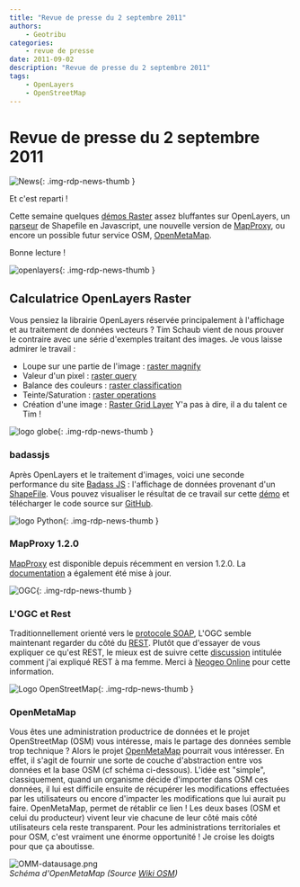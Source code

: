 ```yaml
---
title: "Revue de presse du 2 septembre 2011"
authors:
    - Geotribu
categories:
    - revue de presse
date: 2011-09-02
description: "Revue de presse du 2 septembre 2011"
tags:
    - OpenLayers
    - OpenStreetMap
---
```


# Revue de presse du 2 septembre 2011

![News](https://cdn.geotribu.fr/img/internal/icons-rdp-news/news.png "Icône news générique"){: .img-rdp-news-thumb }

Et c'est reparti !  

Cette semaine quelques [démos Raster](#oldemo) assez bluffantes sur OpenLayers, un [parseur](#badassjs) de Shapefile en Javascript, une nouvelle version de [MapProxy](#mapproxy), ou encore un possible futur service OSM, [OpenMetaMap](#openmetamap).

Bonne lecture !

![openlayers](https://cdn.geotribu.fr/img/logos-icones/logiciels_librairies/openlayers.png){: .img-rdp-news-thumb }

## Calculatrice OpenLayers Raster

Vous pensiez la librairie OpenLayers réservée principalement à l'affichage et au traitement de données vecteurs ? Tim Schaub vient de nous prouver le contraire avec une série d'exemples traitant des images. Je vous laisse admirer le travail :

* Loupe sur une partie de l'image : [raster magnify](http://demo.opengeo.org/~tschaub/ol/raster/examples/raster-magnify.html)
* Valeur d'un pixel : [raster query](http://demo.opengeo.org/~tschaub/ol/raster/examples/raster-query.html)
* Balance des couleurs : [raster classification](http://demo.opengeo.org/~tschaub/ol/raster/examples/raster-classification.html)
* Teinte/Saturation : [raster operations](http://demo.opengeo.org/~tschaub/ol/raster/examples/raster-operations.html)
* Création d'une image : [Raster Grid Layer](http://demo.opengeo.org/~tschaub/ol/raster/examples/raster-grid-layer.html)
  Y'a pas à dire, il a du talent ce Tim !

 ![logo globe](https://cdn.geotribu.fr/img/internal/icons-rdp-news/world.png "Icône de globe"){: .img-rdp-news-thumb }

### badassjs

 Après OpenLayers et le traitement d'images, voici une seconde performance du site [Badass JS](http://badassjs.com/post/845509816/rendering-binary-shapefiles-with-javascript) : l'affichage de données provenant d'un [ShapeFile](https://fr.wikipedia.org/wiki/Shapefile). Vous pouvez visualiser le résultat de ce travail sur cette [démo](http://s3.amazonaws.com/shapefile-js/naturalearthdata.html) et télécharger le code source sur [GitHub](https://github.com/RandomEtc/shapefile-js).

 ![logo Python](https://cdn.geotribu.fr/img/logos-icones/programmation/python.png "logo Python"){: .img-rdp-news-thumb }

### MapProxy 1.2.0

 [MapProxy](http://pypi.python.org/pypi/MapProxy) est disponible depuis récemment en version 1.2.0. La [documentation](http://mapproxy.org/docs/1.2.0/) a également été mise à jour.

 ![OGC](https://cdn.geotribu.fr/img/logos-icones/entreprises_association/ogc.png){: .img-rdp-news-thumb }

### L'OGC et Rest

 Traditionnellement orienté vers le [protocole SOAP](https://fr.wikipedia.org/wiki/SOAP), L'OGC semble maintenant regarder du côté du [REST](https://fr.wikipedia.org/wiki/Representational_State_Transfer). Plutôt que d'essayer de vous expliquer ce qu'est REST, le mieux est de suivre cette [discussion](http://www.pompage.net/traduction/comment-j-ai-explique-rest-a-ma-femme) intitulée comment j'ai expliqué REST à ma femme. Merci à [Neogeo Online](http://www.neogeo-online.net/blog/archives/1416/) pour cette information.

 ![Logo OpenStreetMap](https://cdn.geotribu.fr/img/logos-icones/OpenStreetMap/Openstreetmap.png){: .img-rdp-news-thumb }

### OpenMetaMap

 Vous êtes une administration productrice de données et le projet OpenStreetMap (OSM) vous intéresse, mais le partage des données semble trop technique ? Alors le projet [OpenMetaMap](https://wiki.openstreetmap.org/wiki/OpenMetaMap) pourrait vous intéresser. En effet, il s'agit de fournir une sorte de couche d'abstraction entre vos données et la base OSM (cf schéma ci-dessous). L'idée est "simple", classiquement, quand un organisme décide d'importer dans OSM ces données, il lui est difficile ensuite de récupérer les modifications effectuées par les utilisateurs ou encore d'impacter les modifications que lui aurait pu faire. OpenMetaMap, permet de rétablir ce lien ! Les deux bases (OSM et celui du producteur) vivent leur vie chacune de leur côté mais côté utilisateurs cela reste transparent. Pour les administrations territoriales et pour OSM, c'est vraiment une énorme opportunité ! Je croise les doigts pour que ça aboutisse.

 ![OMM-datausage.png](http://www.geotribu.net/sites/default/files/Tuto/img/Blog/OSM/OMM-datausage.png)  
 *Schéma d'OpenMetaMap (Source [Wiki OSM](https://wiki.openstreetmap.org/wiki/File:OMM-datausage.png))*
